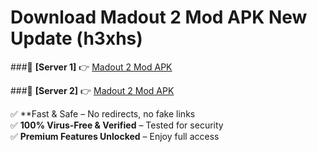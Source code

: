 # Download Madout 2 Mod APK New Update (h3xhs)  



###🔹 **[Server 1]** 👉 [Madout 2 Mod APK](https://apkcomod.com?title=Madout_2_Mod_APK) 

###🔹 **[Server 2]** 👉 [Madout 2 Mod APK](https://apkcomod.com?title=Madout_2_Mod_APK)  

✅ **Fast & Safe – No redirects, no fake links  
✅ **100% Virus-Free & Verified** – Tested for security  
✅ **Premium Features Unlocked** – Enjoy full access  


